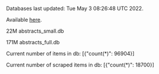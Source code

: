 Databases last updated: Tue May  3 08:26:48 UTC 2022. 

Available [here](https://github.com/cbeauhilton/ash-db/releases).


22M	abstracts_small.db

171M	abstracts_full.db

Current number of items in db:
[{"count(*)": 96904}]

Current number of scraped items in db:
[{"count(*)": 18700}]
